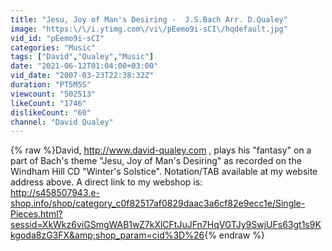 ```yaml
---
title: "Jesu, Joy of Man's Desiring -  J.S.Bach Arr. D.Qualey"
image: "https:\/\/i.ytimg.com\/vi\/pEemo9i-sCI\/hqdefault.jpg"
vid_id: "pEemo9i-sCI"
categories: "Music"
tags: ["David","Qualey","Music"]
date: "2021-06-12T01:04:00+03:00"
vid_date: "2007-03-23T22:38:32Z"
duration: "PT5M5S"
viewcount: "502513"
likeCount: "1746"
dislikeCount: "60"
channel: "David Qualey"
---
```

{% raw %}David, <a rel="nofollow" target="blank" href="http://www.david-qualey.com">http://www.david-qualey.com</a> , plays his &quot;fantasy&quot; on a part of Bach's theme &quot;Jesu, Joy of Man's Desiring&quot; as recorded on the Windham Hill CD &quot;Winter's Solstice&quot;.  Notation/TAB available at my website address above.  A direct link to my webshop is:<br /><a rel="nofollow" target="blank" href="http://s458507943.e-shop.info/shop/category_c0f82517af0829daac3a6cf82e9ecc1e/Single-Pieces.html?sessid=XkWkz6viGSmgWAB1wZ7kXlCFtJuJFn7HqVGTJy9SwjUFs63gt1s9Kkgoda8zG3FX&amp;shop_param=cid%3D%26">http://s458507943.e-shop.info/shop/category_c0f82517af0829daac3a6cf82e9ecc1e/Single-Pieces.html?sessid=XkWkz6viGSmgWAB1wZ7kXlCFtJuJFn7HqVGTJy9SwjUFs63gt1s9Kkgoda8zG3FX&amp;shop_param=cid%3D%26</a>{% endraw %}

